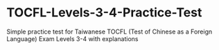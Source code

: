 # TOCFL-Levels-3-4-Practice-Test
Simple practice test for Taiwanese TOCFL (Test of Chinese as a Foreign Language) Exam Levels 3-4 with explanations
